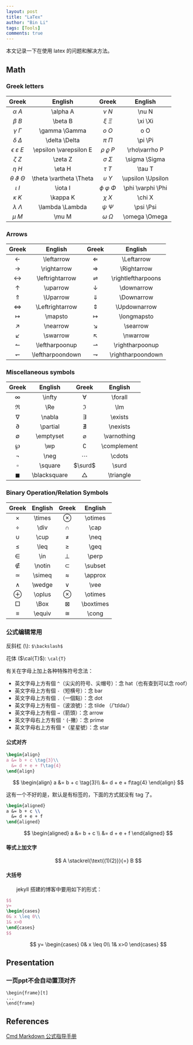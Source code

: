 ```yaml
---
layout: post
title: "LaTex"
author: "Bin Li"
tags: [Tools]
comments: true
---
```


本文记录一下在使用 latex 的问题和解决方法。

## Math
### Greek letters

| Greek | English | Greek | English |
| :---: | :---: | :---: | :---: |
| $\alpha~A$ | \alpha A | $\nu~ N$ | \nu N |
| $\beta~B$ | \beta B | $\xi~\Xi$ | \xi \Xi |
| $\gamma ~ \Gamma$ | \gamma \Gamma | $o~ O$ | o O |
| $\delta ~ \Delta$ | \delta \Delta | $\pi ~ \Pi$ | \pi \Pi |
| $\epsilon ~ \varepsilon ~ E$ | \epsilon \varepsilon E | $\rho ~ \varrho ~ P$ | \rho\varrho P |
| $\zeta ~ Z$ | \zeta Z | $\sigma ~ \Sigma$ | \sigma \Sigma |
| $\eta ~ H$ | \eta H | $\tau ~ T$ | \tau T |
| $\theta ~ \vartheta ~ \Theta$ | \theta \vartheta \Theta | $\upsilon ~ \Upsilon$ | \upsilon \Upsilon |
| $\iota ~ I$ | \iota I | $\phi ~ \varphi ~ \Phi$ | \phi \varphi \Phi |
| $\kappa ~ K$ | \kappa K | $\chi ~ X$ | \chi X |
| $\lambda ~ \Lambda$ | \lambda \Lambda | $\psi ~ \Psi$ | \psi \Psi |
| $\mu ~ M$ | \mu M | $\omega ~ \Omega$ | \omega \Omega |

### Arrows

| Greek | English | Greek | English |
| :---: | :---: | :---: | :---: |
|$\leftarrow$ | \leftarrow | $\Leftarrow$ | \Leftarrow|
|$\rightarrow$ | \rightarrow | $\Rightarrow$ | \Rightarrow|
|$\leftrightarrow$ | \leftrightarrow | $\rightleftharpoons$ | \rightleftharpoons|
|$\uparrow$ | \uparrow | $\downarrow$ | \downarrow|
|$\Uparrow$ | \Uparrow | $\Downarrow$ | \Downarrow|
|$\Leftrightarrow$ | \Leftrightarrow | $\Updownarrow$ | \Updownarrow|
|$\mapsto$ | \mapsto | $\longmapsto$ | \longmapsto|
|$\nearrow$ | \nearrow | $\searrow$ | \searrow|
|$\swarrow$ | \swarrow | $\nwarrow$ | \nwarrow|
|$\leftharpoonup$  | \leftharpoonup | $\rightharpoonup$ | \rightharpoonup|
|$\leftharpoondown$  | \leftharpoondown | $\rightharpoondown$ | \rightharpoondown|

### Miscellaneous symbols

| Greek | English | Greek | English |
| :---: | :---: | :---: | :---: |
|$\infty$ | \infty | $\forall$ | \forall|
|$\Re$ | \Re | $\Im$ | \Im|
|$\nabla$ | \nabla | $\exists$ | \exists|
|$\partial$ | \partial | $\nexists$ | \nexists|
|$\emptyset$ | \emptyset | $\varnothing$ | \varnothing|
|$\wp$ | \wp | $\complement$ | \complement|
|$\neg$ | \neg | $\cdots$ | \cdots|
|$\square$  | \square | $\surd$  | \surd|
|$\blacksquare$ | \blacksquare | $\triangle$ | \triangle|

### Binary Operation/Relation Symbols

| Greek | English | Greek | English |
| :---: | :---: | :---: | :---: |
|$\times$ | \times | $\otimes$ | \otimes|
|$\div$ | \div | $\cap$ | \cap|
|$\cup$ | \cup | $\neq$ | \neq|
|$\leq$ | \leq | $\geq$ | \geq|
|$\in$ | \in | $\perp$ | \perp|
|$\notin$ | \notin | $\subset$ | \subset|
|$\simeq$ | \simeq | $\approx$ | \approx|
|$\wedge$ | \wedge | $\vee$ | \vee|
|$\oplus$ | \oplus | $\otimes$ | \otimes|
|$\Box$ | \Box | $\boxtimes$ | \boxtimes|
|$\equiv$ | \equiv | $\cong$ | \cong|

### 公式编辑常用
反斜杠 (\\): `$\backslash$`

花体 ($\cal{T}$): `\cal{T}`

有关在字母上加上各种特殊符号念法：
* 英文字母上方有個 `^`（尖尖的符号、尖帽号）：念 hat（也有查到可以念 roof）
* 英文字母上方有個 `-`（短横号）：念 bar 
* 英文字母上方有個 `.`（一個點）：念 dot 
* 英文字母上方有個 `~`（波浪號）：念 tilde （/'tɪldə/） 
* 英文字母上方有個 `→`（箭頭）：念 arrow 
* 英文字母右上方有個 `'` (-撇）：念 prime 
* 英文字母右上方有個 `*`（星星號）：念 star
#### 公式对齐

```latex
\begin{align}
a &= b + c \tag{3}\\
  &= d + e + f\tag{4}
\end{align}
```

$$
\begin{align}
a &= b + c \tag{3}\\
  &= d + e + f\tag{4}
\end{align}
$$

这有一个不好的是，默认是有标签的，下面的方式就没有 tag 了。

```latex
\begin{aligned}
a &= b + c \\
  &= d + e + f
\end{aligned}
```

$$
\begin{aligned}
a &= b + c \\
  &= d + e + f
\end{aligned}
$$

#### 等式上加文字
$$
A \stackrel{\text{(1)(2)}}{=} B
$$

#### 大括号
　　jekyll 搭建的博客中要用如下的形式：
```latex
$$
y=
\begin{cases}
0& x \leq 0\\
1& x>0
\end{cases}
$$
```

$$
y=
\begin{cases}
0& x \leq 0\\
1& x>0
\end{cases}
$$

## Presentation
### 一页ppt不会自动置顶对齐
```
\begin{frame}[t]
...
\end{frame}
```

## References
[Cmd Markdown 公式指导手册](https://www.zybuluo.com/codeep/note/163962)

